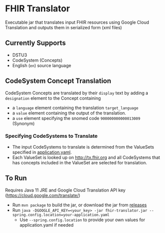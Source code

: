# FHIR Translator
Executable jar that translates input FHIR resources using Google Cloud Translation and outputs them in serialized form (xml files) 

## Currently Supports
- DSTU3
- CodeSystem (Concepts)
- English (`en`) source language

## CodeSystem Concept Translation
CodeSystem Concepts are translated by their `display` text by adding a `designation` element to the Concept containing 
- a `language` element containing the translation `target_language` 
- a `value` element containing the output of the translation.  
- a `use` element specifying the snomed code `900000000000013009` (Synonym)
### Specifying CodeSystems to Translate
- The input CodeSystems to translate is determined from the ValueSets specified in [application.yaml](src/main/resources/application.yaml).  
- Each ValueSet is looked up on http://tx.fhir.org and all CodeSystems that has concepts included in the ValueSet are selected for translation.

## To Run
Requires Java 11 JRE and Google Cloud Translation API key (https://cloud.google.com/translate/)
- Run `mvn package` to build the jar, or download the jar from [releases](https://github.com/trifork/fhir-translator/releases)
- Run `java -DGOOGLE_API_KEY=<your_key> -jar fhir-translator.jar --spring.config.location=your-application.yaml`
  - Use `--spring.config.location` to provide your own values for application.yaml if needed
